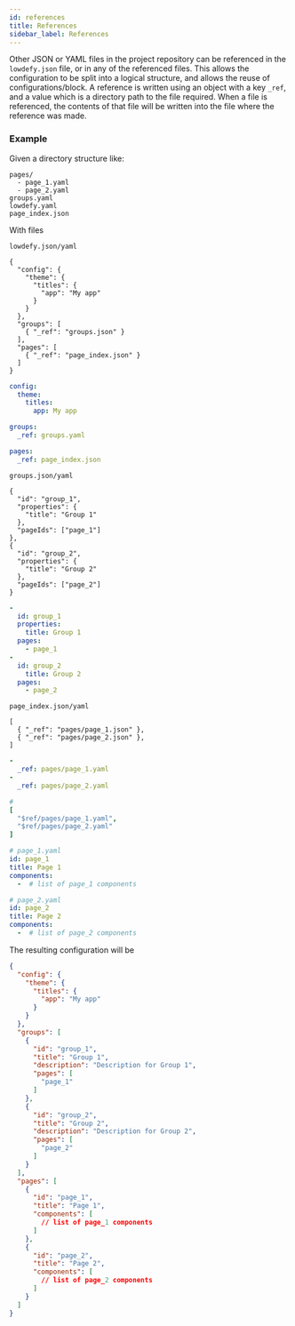 ```yaml
---
id: references
title: References
sidebar_label: References
---
```


Other JSON or YAML files in the project repository can be referenced in the `lowdefy.json` file, or in any of the referenced files. This allows the configuration to be split into a logical structure, and allows the reuse of configurations/block. A reference is written using an object with a key `_ref`, and a value which is a directory path to the file required. When a file is referenced, the contents of that file will be written into the file where the reference was made.

### Example

Given a directory structure like:

```text
pages/
  - page_1.yaml
  - page_2.yaml
groups.yaml
lowdefy.yaml
page_index.json
```

With files

`lowdefy.json/yaml`
<!--DOCUSAURUS_CODE_TABS-->
<!--JSON-->
```json5
{
  "config": {
    "theme": {
      "titles": {
        "app": "My app"
      }
    }
  },
  "groups": [
    { "_ref": "groups.json" }
  ],
  "pages": [
    { "_ref": "page_index.json" }
  ]
}
```
<!--YAML-->
```yaml
config:
  theme:
    titles:
      app: My app

groups:
  _ref: groups.yaml

pages:
  _ref: page_index.json
```
<!--END_DOCUSAURUS_CODE_TABS-->

`groups.json/yaml`
<!--DOCUSAURUS_CODE_TABS-->
<!--JSON-->
```json5
{
  "id": "group_1",
  "properties": {
    "title": "Group 1"
  },
  "pageIds": ["page_1"]
},
{
  "id": "group_2",
  "properties": {
    "title": "Group 2"
  },
  "pageIds": ["page_2"]
}
```
<!--YAML-->
```yaml
- 
  id: group_1
  properties:
    title: Group 1
  pages:
    - page_1
- 
  id: group_2
    title: Group 2
  pages:
    - page_2
```
<!--END_DOCUSAURUS_CODE_TABS-->

`page_index.json/yaml`
<!--DOCUSAURUS_CODE_TABS-->
<!--JSON-->
```json5
[
  { "_ref": "pages/page_1.json" },
  { "_ref": "pages/page_2.json" },
]
```
<!--YAML-->
```yaml
-
  _ref: pages/page_1.yaml
-
  _ref: pages/page_2.yaml
```
<!--END_DOCUSAURUS_CODE_TABS-->
```yaml
# 
[
  "$ref/pages/page_1.yaml",
  "$ref/pages/page_2.yaml"
]

```

```yaml
# page_1.yaml
id: page_1
title: Page 1
components:
  -  # list of page_1 components
```

```yaml
# page_2.yaml
id: page_2
title: Page 2
components:
  -  # list of page_2 components
```

The resulting configuration will be

```json
{
  "config": {
    "theme": {
      "titles": {
        "app": "My app"
      }
    }
  },
  "groups": [
    {
      "id": "group_1",
      "title": "Group 1",
      "description": "Description for Group 1",
      "pages": [
        "page_1"
      ]
    },
    {
      "id": "group_2",
      "title": "Group 2",
      "description": "Description for Group 2",
      "pages": [
        "page_2"
      ]
    }
  ],
  "pages": [
    {
      "id": "page_1",
      "title": "Page 1",
      "components": [
        // list of page_1 components
      ]
    },
    {
      "id": "page_2",
      "title": "Page 2",
      "components": [
        // list of page_2 components
      ]
    }
  ]      
}      
```